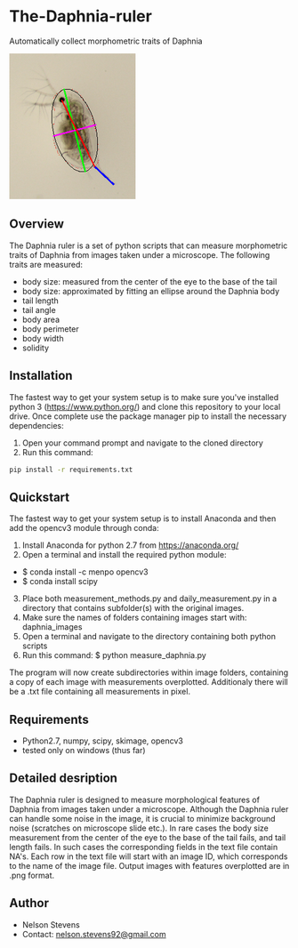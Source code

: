 # The-Daphnia-ruler
Automatically collect morphometric traits of Daphnia

![](images/final_product_fin.jpg)
## Overview
The Daphnia ruler is a set of python scripts that can measure morphometric traits of Daphnia
from images taken under a microscope. The following traits are measured:
* body size: measured from the center of the eye to the base of the tail
* body size: approximated by fitting an ellipse around the Daphnia body
* tail length
* tail angle
* body area
* body perimeter
* body width
* solidity

## Installation
The fastest way to get your system setup is to make sure you've installed python 3 (https://www.python.org/) and clone this repository to your local drive.
Once complete use the package manager pip to install the necessary dependencies:
1. Open your command prompt and navigate to the cloned directory
2. Run this command: 
```bash
pip install -r requirements.txt
```

## Quickstart
The fastest way to get your system setup is to install Anaconda 
and then add the opencv3 module through conda:

1. Install Anaconda for python 2.7 from https://anaconda.org/
2. Open a terminal and install the required python module: 
* $ conda install -c menpo opencv3
* $ conda install scipy
3. Place both measurement_methods.py and daily_measurement.py in a directory that contains subfolder(s)
with the original images.
4. Make sure the names of folders containing images start with: daphnia_images
5. Open a terminal and navigate to the directory containing both python scripts
6. Run this command: $ python measure_daphnia.py

The program will now create subdirectories within image folders, containing a copy of each image with
measurements overplotted. Additionaly there will be a .txt file containing all measurements in pixel.

## Requirements
* Python2.7, numpy, scipy, skimage, opencv3
* tested only on windows (thus far)

## Detailed desription
The Daphnia ruler is designed to measure morphological features of Daphnia from images taken under
a microscope. Although the Daphnia ruler can handle some noise in the image, it is crucial to
minimize background noise (scratches on microscope slide etc.). In rare cases the body size measurement
from the center of the eye to the base of the tail fails, and tail length fails.
In such cases the corresponding fields in the text file contain NA's. Each row in the text file will
start with an image ID, which corresponds to the name of the image file. Output images with features
overplotted are in .png format.

## Author
* Nelson Stevens
* Contact: nelson.stevens92@gmail.com
